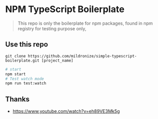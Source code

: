 # NPM TypeScript Boilerplate

> This repo is only the boilerplate for npm packages, found in npm registry for testing purpose only,

## Use this repo

```
git clone https://github.com/mildronize/simple-typescript-boilerplate.git [project_name]
```

```bash
# start
npm start
# Test watch mode
npm run test:watch
```

## Thanks
- https://www.youtube.com/watch?v=eh89VE3Mk5g